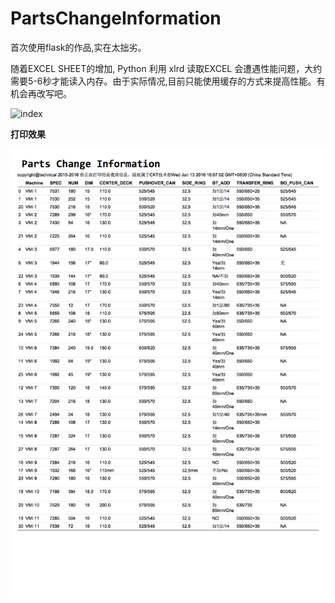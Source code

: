 # PartsChangeInformation

首次使用flask的作品,实在太拙劣。

随着EXCEL SHEET的增加, Python 利用 xlrd 读取EXCEL 会遭遇性能问题，大约需要5-6秒才能读入内存。由于实际情况,目前只能使用缓存的方式来提高性能。有机会再改写吧。

![index](http://i.imgur.com/4JlDwzK.png)

**打印效果**

![print](https://github.com/NegativeDearc/PartsChangeInformation/blob/master/Demo2.png)

